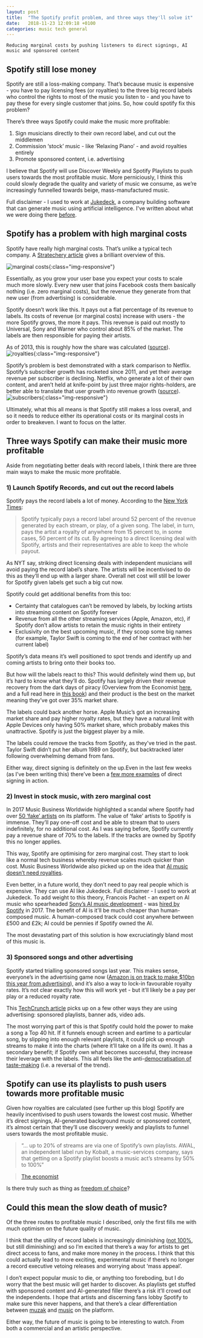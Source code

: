 ```yaml
---
layout: post
title:  "The Spotify profit problem, and three ways they'll solve it"
date:   2018-11-23 12:09:18 +0100
categories: music tech general
---
```


`Reducing marginal costs by pushing listeners to direct signings, AI music and sponsored content`

## Spotify still lose money

Spotify are still a loss-making company. That’s because music is expensive - you have to pay licensing fees (or royalties) to the three big record labels who control the rights to most of the music you listen to - and you have to pay these for every single customer that joins. So, how could spotify fix this problem?

There’s three ways Spotify could make the music more profitable:

1. Sign musicians directly to their own record label, and cut out the middlemen
2. Commission ‘stock’ music - like ‘Relaxing Piano’ - and avoid royalties entirely
3. Promote sponsored content, i.e. advertising

I believe that Spotify will use Discover Weekly and Spotify Playlists to push users towards the most profitable music. More perniciously, I think this could slowly degrade the quality and variety of music we consume, as we’re increasingly funnelled towards beige, mass-manufactured music.

Full disclaimer - I used to work at [Jukedeck](www.jukedeck.com), a company building software that can generate music using artificial intelligence. I've written about what we were doing there [before](https://medium.com/@richardcadman/measuring-the-subjective-improving-the-quality-of-ai-generated-music-as-a-pm-at-a-london-based-6b7c45d4f48d).

## Spotify has a problem with high marginal costs

Spotify have really high marginal costs. That’s unlike a typical tech company. A [Stratechery article](https://stratechery.com/2018/lessons-from-spotify/) gives a brilliant overview of this.

![marginal costs](/assets/img/spotify/stratechery-spotify.jpg){:class="img-responsive"}

Essentially, as you grow your user base you expect your costs to scale much more slowly. Every new user that joins Facebook costs them basically nothing (i.e. zero marginal costs), but the revenue they generate from that new user (from advertising) is considerable.

Spotify doesn’t work like this. It pays out a flat percentage of its revenue to labels. Its costs of revenue (or marginal costs) increase with users - the more Spotify grows, the more it pays. This revenue is paid out mostly to Universal, Sony and Warner who control about 85% of the market. The labels are then responsible for paying their artists.

As of 2013, this is roughly how the share was calculated ([source](https://www.stereogum.com/1587932/spotify-explains-royalty-payments/news/)).
![royalties](/assets/img/spotify/stereogum-royalties.png){:class="img-responsive"}

Spotify’s problem is best demonstrated with a stark comparison to Netflix. Spotify’s subscriber growth has rocketed since 2011, and yet their average revenue per subscriber is declining. Netflix, who generate a lot of their own content, and aren’t held at knife-point by just three major rights-holders, are better able to translate that user growth into revenue growth ([source](https://www.bloomberg.com/news/articles/2018-03-23/why-spotify-can-t-scale-like-netflix)).
![subscribers](/assets/img/spotify/bloomberg-subscribers.png){:class="img-responsive"}

Ultimately, what this all means is that Spotify still makes a loss overall, and so it needs to reduce either its operational costs or its marginal costs in order to breakeven. I want to focus on the latter.

## Three ways Spotify can make their music more profitable

Aside from negotiating better deals with record labels, I think there are three main ways to make the music more profitable.

### 1) Launch Spotify Records, and cut out the record labels

Spotify pays the record labels a lot of money. According to the [New York Times](https://www.nytimes.com/2018/09/06/business/media/spotify-music-industry-record-labels.html):

> Spotify typically pays a record label around 52 percent of the revenue generated by each stream, or play, of a given song. The label, in turn, pays the artist a royalty of anywhere from 15 percent to, in some cases, 50 percent of its cut. By agreeing to a direct licensing deal with Spotify, artists and their representatives are able to keep the whole payout.

As NYT say, striking direct licensing deals with independent musicians will avoid paying the record label’s share. The artists will be incentivised to do this as they’ll end up with a larger share. Overall net cost will still be lower for Spotify given labels get such a big cut now.

Spotify could get additional benefits from this too:
* Certainty that catalogues can’t be removed by labels, by locking artists into streaming content on Spotify forever
* Revenue from all the other streaming services (Apple, Amazon, etc), if Spotify don’t allow artists to retain the music rights in their entirety
* Exclusivity on the best upcoming music, if they scoop some big names (for example, Taylor Swift is coming to the end of her contract with her current label)

Spotify’s data means it’s well positioned to spot trends and identify up and coming artists to bring onto their books too.

But how will the labels react to this? This would definitely wind them up, but it’s hard to know what they’ll do. Spotify has largely driven their revenue recovery from the dark days of piracy (Overview from the Economist [here](https://www.economist.com/business/2018/01/11/having-rescued-recorded-music-spotify-may-upend-the-industry-again), and a full read here in [this book](https://www.amazon.co.uk/How-Music-Got-Free-Industry/dp/0525426612)) and their product is the best on the market meaning they’ve got over 35% market share.

The labels could back another horse. Apple Music’s got an increasing market share and pay higher royalty rates, but they have a natural limit with Apple Devices only having 50% market share, which probably makes this unattractive. Spotify is just the biggest player by a mile.

The labels could remove the tracks from Spotify, as they've tried in the past. Taylor Swift didn’t put her album 1989 on Spotify, but backtracked later following overwhelming demand from fans.

Either way, direct signing is definitely on the up.Even in the last few weeks (as I’ve been writing this) there’ve been a [few more examples](https://www.bloomberg.com/news/articles/2018-11-09/spotify-to-musicians-let-us-be-your-label) of direct signing in action.

### 2) Invest in stock music, with zero marginal cost

In 2017 Music Business Worldwide highlighted a scandal where Spotify had over [50 ‘fake’ artists](https://www.musicbusinessworldwide.com/spotify-denies-its-playlisting-fake-artists-so-why-are-all-these-fake-artists-on-its-playlists/) on its platform. The value of ‘fake’ artists to Spotify is immense. They’ll pay one-off cost and be able to stream that to users indefinitely, for no additional cost. As I was saying before, Spotify currently pay a revenue share of 70% to the labels. If the tracks are owned by Spotify this no longer applies.  

This way, Spotify are optimising for zero marginal cost. They start to look like a normal tech business whereby revenue scales much quicker than cost. Music Business Worldwide also picked up on the idea that [AI music doesn’t need royalties](https://www.musicbusinessworldwide.com/welcome-future-spotify-poaches-ai-music-expert-sony/).

Even better, in a future world, they don’t need to pay real people which is expensive. They can use AI like Jukedeck. Full disclaimer - I used to work at Jukedeck. To add weight to this theory, Francois Pachet - an expert on AI music who spearheaded [Sony’s AI music development](https://www.youtube.com/watch?v=LSHZ_b05W7o) - was [hired by Spotify](https://www.fastcompany.com/40439000/why-did-spotify-hire-this-expert-in-music-making-ai) in 2017. The benefit of AI is it'll be much cheaper than human-composed music. A human-composed track could cost anywhere between £500 and £2k; AI could be pennies if Spotify owned the AI.

The most devastating part of this solution is how excruciatingly bland most of this music is.

### 3) Sponsored songs and other advertising

Spotify started trialling sponsored songs last year. This makes sense, everyone’s in the advertising game now ([Amazon is on track to make $10bn this year from advertising](https://www.cnbc.com/2018/10/25/amazon-other-revenue-mostly-advertising-near-2point5-billion-in-q318.html)), and it’s also a way to lock-in favourable royalty rates. It’s not clear exactly how this will work yet - but it’ll likely be a pay per play or a reduced royalty rate.

This [TechCrunch article](https://techcrunch.com/2017/06/19/spotify-sponsored-content/) picks up on a few other ways they are using advertising: sponsored playlists, banner ads, video ads.

The most worrying part of this is that Spotify could hold the power to make a song a Top 40 hit. If it funnels enough screen and eartime to a particular song, by slipping into enough relevant playlists, it could pick up enough streams to make it into the charts (where it’ll take on a life its own). It has a secondary benefit; if Spotify own what becomes successful, they increase their leverage with the labels. This all feels like the anti-[democratisation of taste-making](https://www.ft.com/content/35b75754-15ac-11e5-be54-00144feabdc0) (i.e. a reversal of the trend).

## Spotify can use its playlists to push users towards more profitable music

Given how royalties are calculated (see further up this blog) Spotify are heavily incentivised to push users towards the lowest cost music. Whether it’s direct signings, AI-generated background music or sponsored content, it’s almost certain that they’ll use discovery weekly and playlists to funnel users towards the most profitable music.

> “... up to 20% of streams are via one of Spotify’s own playlists. AWAL, an independent label run by Kobalt, a music-services company, says that getting on a Spotify playlist boosts a music act’s streams by 50% to 100%”

> [The economist](https://www.economist.com/business/2018/01/11/having-rescued-recorded-music-spotify-may-upend-the-industry-again)

Is there truly such as thing as [freedom of choice](https://en.wikipedia.org/wiki/Freedom_of_choice)?

## Could this mean the slow death of music?
Of the three routes to profitable music I described, only the first fills me with much optimism on the future quality of music.

I think that the utility of record labels is increasingly diminishing ([not 100%](https://www.theguardian.com/music/musicblog/2012/feb/02/behind-music-record-labels), but still diminishing) and so I’m excited that there’s a way for artists to get direct access to fans, and make more money in the process. I think that this could actually lead to more exciting, experimental music if there’s no longer a record executive vetoing releases and worrying about ‘mass appeal’.

I don’t expect popular music to die, or anything too foreboding, but I do worry that the best music will get harder to discover. As playlists get stuffed with sponsored content and AI-generated filler there’s a risk it’ll crowd out the independents. I hope that artists and discerning fans lobby Spotify to make sure this never happens, and that there’s a clear differentiation between [muzak](https://en.wikipedia.org/wiki/Muzak) and [music](https://www.youtube.com/watch?v=dQw4w9WgXcQ) on the platform.

Either way, the future of music is going to be interesting to watch. From both a commercial and an artistic perspective.

